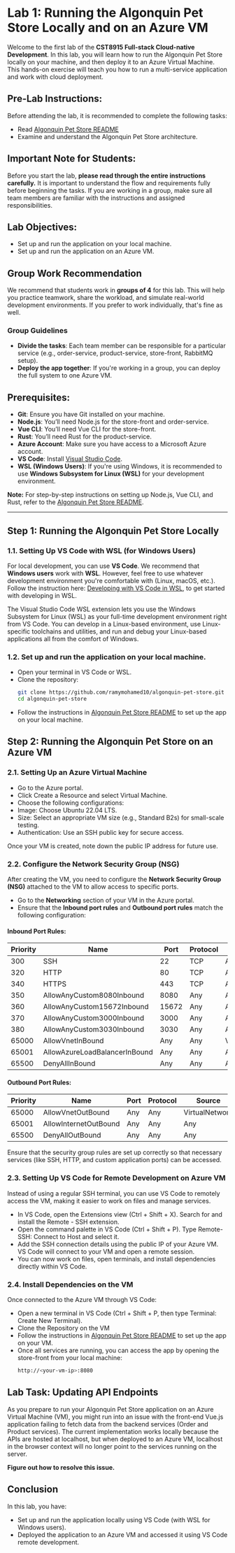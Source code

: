 # Lab 1: Running the Algonquin Pet Store Locally and on an Azure VM

Welcome to the first lab of the **CST8915 Full-stack Cloud-native Development**. In this lab, you will learn how to run the Algonquin Pet Store locally on your machine, and then deploy it to an Azure Virtual Machine. This hands-on exercise will teach you how to run a multi-service application and work with cloud deployment.

## Pre-Lab Instructions:
Before attending the lab, it is recommended to complete the following tasks:
- Read [Algonquin Pet Store README](README.md)
- Examine and understand the Algonquin Pet Store architecture.


## Important Note for Students:
Before you start the lab, **please read through the entire instructions carefully.** It is important to understand the flow and requirements fully before beginning the tasks. If you are working in a group, make sure all team members are familiar with the instructions and assigned responsibilities.

## Lab Objectives:
- Set up and run the application on your local machine.
- Set up and run the application on an Azure VM.

## Group Work Recommendation
We recommend that students work in **groups of 4** for this lab. This will help you practice teamwork, share the workload, and simulate real-world development environments. If you prefer to work individually, that's fine as well.
### Group Guidelines

- **Divide the tasks**: Each team member can be responsible for a particular service (e.g., order-service, product-service, store-front, RabbitMQ setup).
- **Deploy the app together**: If you're working in a group, you can deploy the full system to one Azure VM.


## Prerequisites:
- **Git**: Ensure you have Git installed on your machine.
- **Node.js**: You’ll need Node.js for the store-front and order-service.
- **Vue CLI**: You’ll need Vue CLI for the store-front.
- **Rust**: You’ll need Rust for the product-service.
- **Azure Account**: Make sure you have access to a Microsoft Azure account.
- **VS Code**: Install [Visual Studio Code](https://code.visualstudio.com/).
- **WSL (Windows Users)**: If you're using Windows, it is recommended to use **Windows Subsystem for Linux (WSL)** for your development environment.

**Note:** For step-by-step instructions on setting up Node.js, Vue CLI, and Rust, refer to the [Algonquin Pet Store README](README.md).

---

## Step 1: Running the Algonquin Pet Store Locally
### 1.1. Setting Up VS Code with WSL (for Windows Users)

For local development, you can use **VS Code**. We recommend that **Windows users** work with **WSL**. However, feel free to use whatever development environment you're comfortable with (Linux, macOS, etc.).
Follow the instruction here: [Developing with VS Code in WSL](https://code.visualstudio.com/docs/remote/wsl), to get started with developing in WSL.


The Visual Studio Code WSL extension lets you use the Windows Subsystem for Linux (WSL) as your full-time development environment right from VS Code. You can develop in a Linux-based environment, use Linux-specific toolchains and utilities, and run and debug your Linux-based applications all from the comfort of Windows.
### 1.2. Set up and run the application on your local machine.
- Open your terminal in VS Code or WSL.
- Clone the repository:
    ```bash
    git clone https://github.com/ramymohamed10/algonquin-pet-store.git
    cd algonquin-pet-store
- Follow the instructions in [Algonquin Pet Store README](README.md) to set up the app on your local machine.


## Step 2: Running the Algonquin Pet Store on an Azure VM
### 2.1. Setting Up an Azure Virtual Machine
- Go to the Azure portal.
- Click Create a Resource and select Virtual Machine.
- Choose the following configurations:
- Image: Choose Ubuntu 22.04 LTS.
- Size: Select an appropriate VM size (e.g., Standard B2s) for small-scale testing.
- Authentication: Use an SSH public key for secure access.

Once your VM is created, note down the public IP address for future use.

### 2.2. Configure the Network Security Group (NSG)
After creating the VM, you need to configure the **Network Security Group (NSG)** attached to the VM to allow access to specific ports.

- Go to the **Networking** section of your VM in the Azure portal.
- Ensure that the **Inbound port rules** and **Outbound port rules** match the following configuration:

#### Inbound Port Rules:

| Priority | Name                     | Port  | Protocol | Source | Destination | Action |
|----------|--------------------------|-------|----------|--------|-------------|--------|
| 300      | SSH                       | 22    | TCP      | Any    | Any         | Allow  |
| 320      | HTTP                      | 80    | TCP      | Any    | Any         | Allow  |
| 340      | HTTPS                     | 443   | TCP      | Any    | Any         | Allow  |
| 350      | AllowAnyCustom8080Inbound | 8080  | Any      | Any    | Any         | Allow  |
| 360      | AllowAnyCustom15672Inbound| 15672 | Any      | Any    | Any         | Allow  |
| 370      | AllowAnyCustom3000Inbound | 3000  | Any      | Any    | Any         | Allow  |
| 380      | AllowAnyCustom3030Inbound | 3030  | Any      | Any    | Any         | Allow  |
| 65000    | AllowVnetInBound          | Any   | Any      | VirtualNetwork | VirtualNetwork | Allow |
| 65001    | AllowAzureLoadBalancerInBound | Any   | Any      | Any    | AzureLoadBalancer | Allow |
| 65500    | DenyAllInBound            | Any   | Any      | Any    | Any         | Deny   |

#### Outbound Port Rules:

| Priority | Name               | Port  | Protocol | Source       | Destination | Action |
|----------|--------------------|-------|----------|--------------|-------------|--------|
| 65000    | AllowVnetOutBound   | Any   | Any      | VirtualNetwork | VirtualNetwork | Allow  |
| 65001    | AllowInternetOutBound | Any   | Any      | Any          | Internet    | Allow  |
| 65500    | DenyAllOutBound     | Any   | Any      | Any          | Any         | Deny   |

Ensure that the security group rules are set up correctly so that necessary services (like SSH, HTTP, and custom application ports) can be accessed.

### 2.3. Setting Up VS Code for Remote Development on Azure VM
Instead of using a regular SSH terminal, you can use VS Code to remotely access the VM, making it easier to work on files and manage services.

- In VS Code, open the Extensions view (Ctrl + Shift + X). Search for and install the Remote - SSH extension.
- Open the command palette in VS Code (Ctrl + Shift + P). Type Remote-SSH: Connect to Host and select it.
- Add the SSH connection details using the public IP of your Azure VM. VS Code will connect to your VM and open a remote session.
- You can now work on files, open terminals, and install dependencies directly within VS Code.

### 2.4. Install Dependencies on the VM
Once connected to the Azure VM through VS Code:
- Open a new terminal in VS Code (Ctrl + Shift + P, then type Terminal: Create New Terminal).
- Clone the Repository on the VM
- Follow the instructions in [Algonquin Pet Store README](README.md) to set up the app on your VM.
- Once all services are running, you can access the app by opening the store-front from your local machine:
    ```bash
    http://<your-vm-ip>:8080
## Lab Task: Updating API Endpoints
As you prepare to run your Algonquin Pet Store application on an Azure Virtual Machine (VM), you might run into an issue with the front-end Vue.js application failing to fetch data from the backend services (Order and Product services). The current implementation works locally because the APIs are hosted at localhost, but when deployed to an Azure VM, localhost in the browser context will no longer point to the services running on the server.

**Figure out how to resolve this issue.**
## Conclusion
In this lab, you have:
- Set up and run the application locally using VS Code (with WSL for Windows users).
- Deployed the application to an Azure VM and accessed it using VS Code remote development.